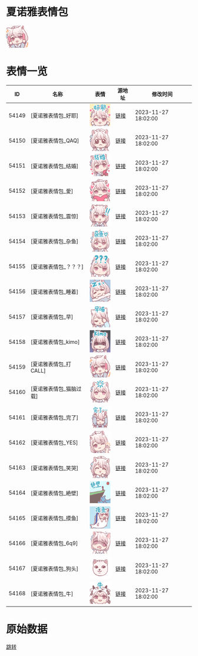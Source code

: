 # 夏诺雅表情包

<img src="./cover.png" height="60" alt="cover" />

# 表情一览

|ID|名称|表情|源地址|修改时间|
|----|----|----|----|----|
|54149|[夏诺雅表情包_好耶]|<img src="./pic/054149_%5B夏诺雅表情包_好耶%5D.png" height="60" alt="好耶"/>|[链接](https://i0.hdslb.com/bfs/garb/1f75dae86f429f3ea23d51178b61eba2a63ceb30.png)|2023-11-27 18:02:00|
|54150|[夏诺雅表情包_QAQ]|<img src="./pic/054150_%5B夏诺雅表情包_QAQ%5D.png" height="60" alt="QAQ"/>|[链接](https://i0.hdslb.com/bfs/garb/c55eda90bc1cfcbc82be53bb504e49616a8b0094.png)|2023-11-27 18:02:00|
|54151|[夏诺雅表情包_结婚]|<img src="./pic/054151_%5B夏诺雅表情包_结婚%5D.png" height="60" alt="结婚"/>|[链接](https://i0.hdslb.com/bfs/garb/927833733a5b5c9b322a462d8f89441c0f1631e2.png)|2023-11-27 18:02:00|
|54152|[夏诺雅表情包_愛]|<img src="./pic/054152_%5B夏诺雅表情包_愛%5D.png" height="60" alt="愛"/>|[链接](https://i0.hdslb.com/bfs/garb/f20cd0c06d685f5e35f7d13ea90c2eb7ba3b100b.png)|2023-11-27 18:02:00|
|54153|[夏诺雅表情包_震惊]|<img src="./pic/054153_%5B夏诺雅表情包_震惊%5D.png" height="60" alt="震惊"/>|[链接](https://i0.hdslb.com/bfs/garb/04416943fc730d71c56056929c82d1777939f163.png)|2023-11-27 18:02:00|
|54154|[夏诺雅表情包_杂鱼]|<img src="./pic/054154_%5B夏诺雅表情包_杂鱼%5D.png" height="60" alt="杂鱼"/>|[链接](https://i0.hdslb.com/bfs/garb/07598834a13dd7c14bbb8fff0e91e1709c3898d4.png)|2023-11-27 18:02:00|
|54155|[夏诺雅表情包_？？？]|<img src="./pic/054155_%5B夏诺雅表情包_？？？%5D.png" height="60" alt="？？？"/>|[链接](https://i0.hdslb.com/bfs/garb/97ca4c14af842ce79d09041ce737d1ebe4ed1c60.png)|2023-11-27 18:02:00|
|54156|[夏诺雅表情包_睡着]|<img src="./pic/054156_%5B夏诺雅表情包_睡着%5D.png" height="60" alt="睡着"/>|[链接](https://i0.hdslb.com/bfs/garb/a2c3b45d83bd13d3449e0130a436cab12a312c99.png)|2023-11-27 18:02:00|
|54157|[夏诺雅表情包_早]|<img src="./pic/054157_%5B夏诺雅表情包_早%5D.png" height="60" alt="早"/>|[链接](https://i0.hdslb.com/bfs/garb/afa110566d574b0a08e7390cae9d2925d56d1d08.png)|2023-11-27 18:02:00|
|54158|[夏诺雅表情包_kimo]|<img src="./pic/054158_%5B夏诺雅表情包_kimo%5D.png" height="60" alt="kimo"/>|[链接](https://i0.hdslb.com/bfs/garb/79e67c1062f707a737632cc6c418b25c32d774a8.png)|2023-11-27 18:02:00|
|54159|[夏诺雅表情包_打CALL]|<img src="./pic/054159_%5B夏诺雅表情包_打CALL%5D.png" height="60" alt="打CALL"/>|[链接](https://i0.hdslb.com/bfs/garb/e42a5ff1f4b04b848a1f0e4d5ff43ab8c03b9d63.png)|2023-11-27 18:02:00|
|54160|[夏诺雅表情包_猫脑过载]|<img src="./pic/054160_%5B夏诺雅表情包_猫脑过载%5D.png" height="60" alt="猫脑过载"/>|[链接](https://i0.hdslb.com/bfs/garb/c1593b363252c8e19aebfd25c6602addca4a26e6.png)|2023-11-27 18:02:00|
|54161|[夏诺雅表情包_完了]|<img src="./pic/054161_%5B夏诺雅表情包_完了%5D.png" height="60" alt="完了"/>|[链接](https://i0.hdslb.com/bfs/garb/4feb3d9e3c0f5132bde3d1eb23feef3f16821270.png)|2023-11-27 18:02:00|
|54162|[夏诺雅表情包_YES]|<img src="./pic/054162_%5B夏诺雅表情包_YES%5D.png" height="60" alt="YES"/>|[链接](https://i0.hdslb.com/bfs/garb/e6e324a21ad9550db77cb776df039cf0e1b12304.png)|2023-11-27 18:02:00|
|54163|[夏诺雅表情包_笑哭]|<img src="./pic/054163_%5B夏诺雅表情包_笑哭%5D.png" height="60" alt="笑哭"/>|[链接](https://i0.hdslb.com/bfs/garb/d2043f72c147d03218253b1fa59e84d23d444af8.png)|2023-11-27 18:02:00|
|54164|[夏诺雅表情包_絶壁]|<img src="./pic/054164_%5B夏诺雅表情包_絶壁%5D.png" height="60" alt="絶壁"/>|[链接](https://i0.hdslb.com/bfs/garb/a6dd55a1a22abd6b09d16cdce163608bbdeff56e.png)|2023-11-27 18:02:00|
|54165|[夏诺雅表情包_摸鱼]|<img src="./pic/054165_%5B夏诺雅表情包_摸鱼%5D.png" height="60" alt="摸鱼"/>|[链接](https://i0.hdslb.com/bfs/garb/c68a18961652ae7786d230b65a72bcce43f68d12.png)|2023-11-27 18:02:00|
|54166|[夏诺雅表情包_6q9]|<img src="./pic/054166_%5B夏诺雅表情包_6q9%5D.png" height="60" alt="6q9"/>|[链接](https://i0.hdslb.com/bfs/garb/9c09b7fea19d2036ec7bf07cdf6c73abe5568d83.png)|2023-11-27 18:02:00|
|54167|[夏诺雅表情包_狗头]|<img src="./pic/054167_%5B夏诺雅表情包_狗头%5D.png" height="60" alt="狗头"/>|[链接](https://i0.hdslb.com/bfs/garb/6cee4f400c62b862ef7f51d134b8c89ca70c8b84.png)|2023-11-27 18:02:00|
|54168|[夏诺雅表情包_牛]|<img src="./pic/054168_%5B夏诺雅表情包_牛%5D.png" height="60" alt="牛"/>|[链接](https://i0.hdslb.com/bfs/garb/a32021092524bc068eb4b6509a1e9e82f8a7e13f.png)|2023-11-27 18:02:00|

# 原始数据

[跳转](./raw.json)

